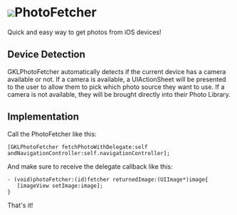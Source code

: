 <a href="gokartlabs.com"><img src="https://raw.github.com/pyro2927/GKLImages/master/icon_xtra_small.png"></a>PhotoFetcher
===============

Quick and easy way to get photos from iOS devices!

## Device Detection
GKLPhotoFetcher automatically detects if the current device has a camera available or not.  If a camera is available, a UIActionSheet will be presented to the user to allow them to pick which photo source they want to use.  If a camera is not available, they will be brought directly into their Photo Library.

## Implementation
Call the PhotoFetcher like this:

	[GKLPhotoFetcher fetchPhotoWithDelegate:self andNavigationController:self.navigationController];
	
And make sure to receive the delegate callback like this:

	- (void)photoFetcher:(id)fetcher returnedImage:(UIImage*)image{
 	   [imageView setImage:image];
	}
	
That's it!